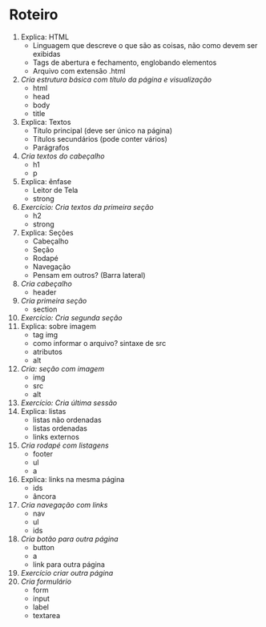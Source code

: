 # Roteiro

1. Explica: HTML 
    * Linguagem que descreve o que são as coisas, não como devem ser exibidas
    * Tags de abertura e fechamento, englobando elementos
    * Arquivo com extensão .html
1. *Cria estrutura básica com título da página e visualização*
    * html
    * head
    * body
    * title
1. Explica: Textos
    * Título principal (deve ser único na página)
    * Títulos secundários (pode conter vários)
    * Parágrafos
1. *Cria textos do cabeçalho*
    * h1 
    * p
1. Explica: ênfase
    * Leitor de Tela
    * strong
1. *Exercício: Cria textos da primeira seção*
    * h2
    * strong
1. Explica: Seções
    * Cabeçalho
    * Seção
    * Rodapé
    * Navegação
    * Pensam em outros? (Barra lateral)
1. *Cria cabeçalho*
    * header
1. *Cria primeira seção*
    * section
1. *Exercício: Cria segunda seção*
1. Explica: sobre imagem
    * tag img
    * como informar o arquivo? sintaxe de src
    * atributos
    * alt 
1. *Cria: seção com imagem*
    * img
    * src
    * alt
1. *Exercício: Cria última sessão*
1. Explica: listas
    * listas não ordenadas
    * listas ordenadas
    * links externos
1. *Cria rodapé com listagens*
    * footer
    * ul
    * a
1. Explica: links na mesma página
    * ids
    * âncora 
1. *Cria navegação com links*
    * nav
    * ul 
    * ids
1. *Cria botão para outra página*
    * button
    * a
    * link para outra página
1. *Exercício criar outra página*
1. *Cria formulário*
    * form
    * input
    * label
    * textarea

 
